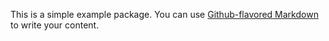 
This is a simple example package. You can use
[Github-flavored Markdown](https://guides.github.com/features/mastering-markdown/)
to write your content.